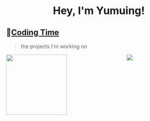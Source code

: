 <h1 align="center">
  Hey, I'm Yumuing!
</h1>

## 🌠[Coding Time](https://yumuing.top)
> the projects I'm working on

<!-- ![My stats](https://github-readme-stats.vercel.app/api?username=yumuing&theme=calm&show_icons=true) -->
<!-- ![Top Langs](https://github-readme-stats.vercel.app/api/top-langs/?username=yumuing&hide=html,css,Jupyter+Notebook,ruby,javascript&theme=calm&langs_count=6) -->

<div align="center">
    <img height="165" align="left" src="https://github-readme-stats.vercel.app/api?username=yumuing&theme=calm&show_icons=true" />
    <img src="https://github-readme-stats.vercel.app/api/top-langs/?username=yumuing&hide=html,css,Jupyter+Notebook,ruby,javascript&theme=calm&langs_count=6&layout=compact" />
</div>


